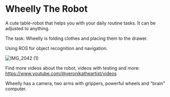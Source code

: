 # Wheelly The Robot
A cute table-robot that helps you with your daily routine tasks. It can be adjusted to anything.

The task: Wheelly is folding clothes and placing them to the drawer.

Using ROS for object recognition and navigation.

![IMG_2042 (1)](https://github.com/Veroni/wheelly2/assets/8210905/459326f8-55e6-480b-8167-60361233b1e4)

Find more videos about the robot, videos with testing and more: https://www.youtube.com/@veronikatheartist/videos

Wheelly has a camera, two arms with grippers, powerful wheels and "brain" computer.

